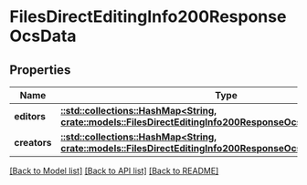 # FilesDirectEditingInfo200ResponseOcsData

## Properties

Name | Type | Description | Notes
------------ | ------------- | ------------- | -------------
**editors** | [**::std::collections::HashMap<String, crate::models::FilesDirectEditingInfo200ResponseOcsDataEditorsValue>**](files_direct_editing_info_200_response_ocs_data_editors_value.md) |  | 
**creators** | [**::std::collections::HashMap<String, crate::models::FilesDirectEditingInfo200ResponseOcsDataCreatorsValue>**](files_direct_editing_info_200_response_ocs_data_creators_value.md) |  | 

[[Back to Model list]](../README.md#documentation-for-models) [[Back to API list]](../README.md#documentation-for-api-endpoints) [[Back to README]](../README.md)


